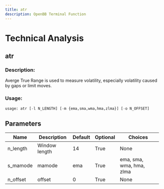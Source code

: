 ```yaml
---
title: atr
description: OpenBB Terminal Function
---
```


# Technical Analysis

## atr

### Description: 

Averge True Range is used to measure volatility, especially volatility caused by gaps or limit moves.

### Usage: 
```python
usage: atr [-l N_LENGTH] [-m {ema,sma,wma,hma,zlma}] [-o N_OFFSET]
```

## Parameters

| Name | Description | Default | Optional | Choices |
| ---- | ----------- | ------- | -------- | ------- |
| n_length | Window length | 14 | True | None |
| s_mamode | mamode | ema | True | ema, sma, wma, hma, zlma |
| n_offset | offset | 0 | True | None |


